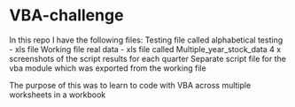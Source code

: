 # VBA-challenge
In this repo I have the following files:
Testing file called alphabetical testing - xls file
Working file real data - xls file called Multiple_year_stock_data
4 x screenshots of the script results for each quarter
Separate script file for the vba module which was exported from the working file

The purpose of this was to learn to code with VBA across multiple worksheets in a workbook

